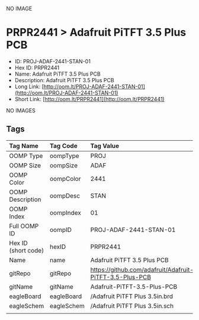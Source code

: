 


  
NO IMAGE  
# PRPR2441 > Adafruit PiTFT 3.5 Plus PCB

- ID: PROJ-ADAF-2441-STAN-01
- Hex ID: PRPR2441
- Name: Adafruit PiTFT 3.5 Plus PCB
- Description: Adafruit PiTFT 3.5 Plus PCB
- Long Link: [http://oom.lt/PROJ-ADAF-2441-STAN-01](http://oom.lt/PROJ-ADAF-2441-STAN-01)
- Short Link: [http://oom.lt/PRPR2441](http://oom.lt/PRPR2441)
  
NO IMAGES  
## Tags
  

|Tag Name|Tag Code|Tag Value|
| :--- | :--- | :--- |
|OOMP Type|oompType|PROJ|
|OOMP Size|oompSize|ADAF|
|OOMP Color|oompColor|2441|
|OOMP Description|oompDesc|STAN|
|OOMP Index|oompIndex|01|
|Full OOMP ID|oompID|PROJ-ADAF-2441-STAN-01|
|Hex ID (short code)|hexID|PRPR2441|
|Name|name|Adafruit PiTFT 3.5 Plus PCB|
|gitRepo|gitRepo|https://github.com/adafruit/Adafruit-PiTFT-3.5-Plus-PCB|
|gitName|gitName|Adafruit-PiTFT-3.5-Plus-PCB|
|eagleBoard|eagleBoard|/Adafruit PiTFT Plus 3.5in.brd|
|eagleSchem|eagleSchem|/Adafruit PiTFT Plus 3.5in.sch|
||||
